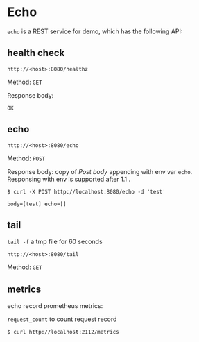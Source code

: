 # Echo

`echo` is a REST service for demo, which has the following API:

## health check

```
http://<host>:8080/healthz
```

Method: `GET`

Response body:

```
OK
```

## echo

```
http://<host>:8080/echo
```

Method: `POST`

Response body:  copy of *Post body* appending with env var `echo`. Responsing with env is supported after 1.1 .

```
$ curl -X POST http://localhost:8080/echo -d 'test'

body=[test] echo=[]
```

## tail

`tail -f` a tmp file for 60 seconds

```
http://<host>:8080/tail
```

Method: `GET`

## metrics

echo record prometheus metrics:

`request_count` to count request record

```shell
$ curl http://localhost:2112/metrics
```